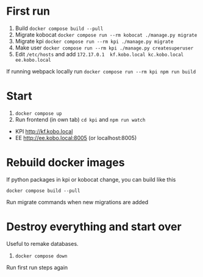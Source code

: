 # First run

1. Build `docker compose build --pull`
1. Migrate kobocat `docker compose run --rm kobocat ./manage.py migrate`
1. Migrate kpi `docker compose run --rm kpi ./manage.py migrate`
1. Make user `docker compose run --rm kpi ./manage.py createsuperuser`
1. Edit `/etc/hosts` and add `172.17.0.1  kf.kobo.local kc.kobo.local ee.kobo.local`

If running webpack locally run `docker compose run --rm kpi npm run build`

# Start

1. `docker compose up`
1. Run frontend (in own tab) `cd kpi` and `npm run watch`

- KPI http://kf.kobo.local
- EE http://ee.kobo.local:8005 (or localhost:8005)

# Rebuild docker images

If python packages in kpi or kobocat change, you can build like this

`docker compose build --pull`

Run migrate commands when new migrations are added

# Destroy everything and start over

Useful to remake databases.

1. `docker compose down`

Run first run steps again
